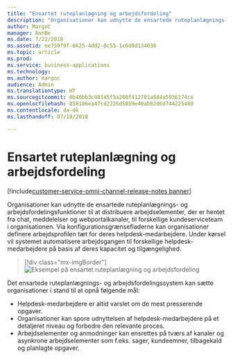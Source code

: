 ```yaml
---
title: "Ensartet ruteplanlægning og arbejdsfordeling"
description: "Organisationer kan udnytte de ensartede ruteplanlægnings- og arbejdsfordelingsfunktioner til at distribuere arbejdselementer, der er hentet fra chat, meddelelser og webportalkanaler, til forskellige kundeserviceteam i organisationen."
author: MargoC
manager: AnnBe
ms.date: 7/22/2018
ms.assetid: ee759f9f-6625-4dd2-8c55-1c6d0d134038
ms.topic: article
ms.prod: 
ms.service: business-applications
ms.technology: 
ms.author: margoc
audience: Admin
ms.translationtype: HT
ms.sourcegitcommit: 0b40bb3c98145f5a260f412701a884a5936174ce
ms.openlocfilehash: 858186ea47cd2226d5859e40ab82d6d744225480
ms.contentlocale: da-dk
ms.lasthandoff: 07/18/2018

---
```


#  <a name="unified-routing-and-work-distribution"></a>Ensartet ruteplanlægning og arbejdsfordeling 

[!include[customer-service-omni-channel-release-notes banner](../../includes/customer-service-omni-channel-release-notes.md)]



Organisationer kan udnytte de ensartede ruteplanlægnings- og arbejdsfordelingsfunktioner til at distribuere arbejdselementer, der er hentet fra chat, meddelelser og webportalkanaler, til forskellige kundeserviceteam i organisationen. Via konfigurationsgrænsefladerne kan organisationer definere arbejdsprofilen tæt for deres helpdesk-medarbejdere. Under kørsel vil systemet automatisere arbejdsgangen til forskellige helpdesk-medarbejdere på basis af deres kapacitet og tilgængelighed.

> [!div class="mx-imgBorder"]
> ![](media/unified-routing-work-distribution-1.png "Eksempel på ensartet ruteplanlægning og arbejdsfordeling")
<!-- picture -->


Det ensartede ruteplanlægnings- og arbejdsfordelingssystem kan sætte organisationer i stand til at opnå følgende mål:

-   Helpdesk-medarbejdere er altid varslet om de mest presserende opgaver.
-   Organisationer kan spore udnyttelsen af helpdesk-medarbejdere på et detaljeret niveau og forbedre den relevante proces.
-   Arbejdselementer og anmodninger kan ensrettes på tværs af kanaler og asynkrone arbejdselementer som f.eks. sager, kundeemner, tilbagekald og planlagte opgaver.

